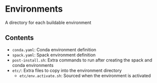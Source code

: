 # Environments

A directory for each buildable environment

## Contents

- `conda.yaml`: Conda environment definition
- `spack.yaml`: Spack environment definition
- `post-install.sh`: Extra commands to run after creating the spack and conda environments
- `etc/`: Extra files to copy into the environment directory
  - `etc/env.activate.sh`: Sourced when the environment is activated
